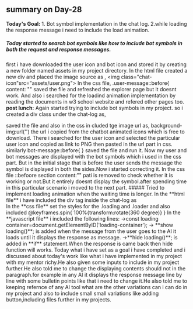 ## summary on Day-28
**Today's Goal:** 1. Bot symbol implementation in the chat log.
2.while loading the response message i need to include the load animation.
##### Today started to search bot symbols like how to include bot symbols in both the request and response messages.
first i have downloaded the user icon and bot icon and stored it by creating a new folder named assets in my project directory. In the html file created a new div and placed the image source as ,
<img class="chat-icon"src="assets/user.png">
In the css file,
.user-message::before{
    content: ""
saved the file and refreshed the explorer page but it doesnt work. And also i searched for the loadind animation implementation by reading the documents in w3 school website and refered other pages too.
**post lunch:** Again started trying to include bot symbols in my project. so i created a div class under the chat-log as,
<div class="user-message"id="user-message">
</div>
<div class="user-bot-message"id="bot-message">
</div>
saved the file and also in the css in cluded tge image url as,
background-img:url('')
the url i copied from the chatbot animated icons which is free to download. There i searched for the user icon and selected the particular user icon and copied as link to PNG then pasted in the url part in css.
similarly bot-message::before{
    }
saved the file and run it.
Now my user and bot messages are displayed with the bot symbols which i used in the css part. But in the initial stage that is before the user sends the message the symbol is displayed in both the sides.Now i started correcting it.
In the css file ::befoore section
content:"" pati is removed to check whether it is working or not.But it entirely doesnt display the symbol.after spending time in this particular scenario i moved to the next part.
##### Tried  to implement loading animation when the waiting time is longer.
In the **html file** i have included the div tag inside the chat-log as
<div id="loading-container"class="loading">
<div class="loader"></div>
</div>
In the **css file** set the styles for the .loading and .loader and also included @keyframes.spin{
    100%{transform:rotate(360 degree)}
}
In the **javascript file** i included the following lines:
->const loading container=document.getElementByID('loading-container');
-> **show loading()**; is added when the message from  the user goes to the AI it loads until it displays the response as message.
->**hide loading()**; is added in **if** statement.When the response is came back then hide function will works.
Today what i have set as a goal i have completed and i discussed about today's work like what i have implemented in my project with my mentor richy.He also given some inputs to include in my project further.He also told me to change the displaying contents should not in the paragraph.for example in any AI it displays the response message line by line with some bulletin points like that i need to change it.He also told me to keeping refernce of any AI tool what are the other variations can i can do in my project and also to include small small variations like adding button,including files further in my projects.



    



 











 


